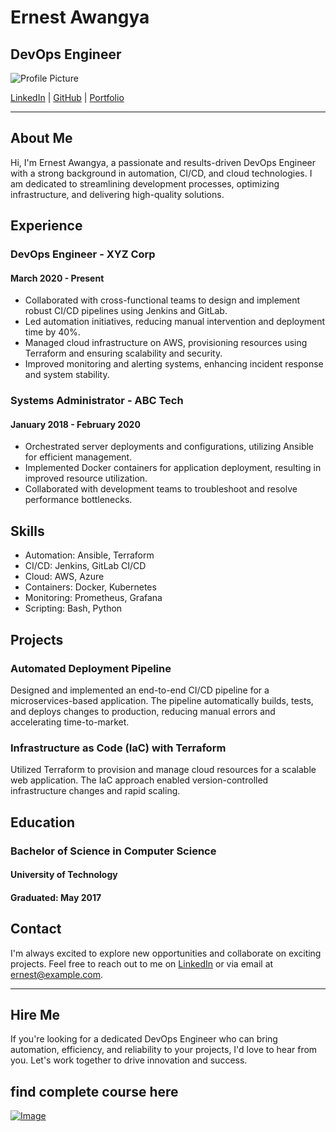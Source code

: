 # Ernest Awangya
## DevOps Engineer

![Profile Picture](profile_picture.jpg)

[LinkedIn](https://www.linkedin.com/in/ernest-awangya/) | [GitHub](https://github.com/ernestawangya) | [Portfolio](https://ernestawangya.dev)

---

## About Me

Hi, I'm Ernest Awangya, a passionate and results-driven DevOps Engineer with a strong background in automation, CI/CD, and cloud technologies. I am dedicated to streamlining development processes, optimizing infrastructure, and delivering high-quality solutions.

## Experience

### DevOps Engineer - XYZ Corp
#### March 2020 - Present

- Collaborated with cross-functional teams to design and implement robust CI/CD pipelines using Jenkins and GitLab.
- Led automation initiatives, reducing manual intervention and deployment time by 40%.
- Managed cloud infrastructure on AWS, provisioning resources using Terraform and ensuring scalability and security.
- Improved monitoring and alerting systems, enhancing incident response and system stability.

### Systems Administrator - ABC Tech
#### January 2018 - February 2020

- Orchestrated server deployments and configurations, utilizing Ansible for efficient management.
- Implemented Docker containers for application deployment, resulting in improved resource utilization.
- Collaborated with development teams to troubleshoot and resolve performance bottlenecks.

## Skills

- Automation: Ansible, Terraform
- CI/CD: Jenkins, GitLab CI/CD
- Cloud: AWS, Azure
- Containers: Docker, Kubernetes
- Monitoring: Prometheus, Grafana
- Scripting: Bash, Python

## Projects

### Automated Deployment Pipeline

Designed and implemented an end-to-end CI/CD pipeline for a microservices-based application. The pipeline automatically builds, tests, and deploys changes to production, reducing manual errors and accelerating time-to-market.

### Infrastructure as Code (IaC) with Terraform

Utilized Terraform to provision and manage cloud resources for a scalable web application. The IaC approach enabled version-controlled infrastructure changes and rapid scaling.

## Education

### Bachelor of Science in Computer Science
#### University of Technology
#### Graduated: May 2017

## Contact

I'm always excited to explore new opportunities and collaborate on exciting projects. Feel free to reach out to me on [LinkedIn](https://www.linkedin.com/in/ernest-awangya/) or via email at ernest@example.com.

---

## Hire Me

If you're looking for a dedicated DevOps Engineer who can bring automation, efficiency, and reliability to your projects, I'd love to hear from you. Let's work together to drive innovation and success.






















## find complete course here   

[![Image](https://github.com/yankils/Simple-DevOps-Project/blob/master/Devops_course.PNG "DevOps Project - CI/CD with Jenkins Ansible Docker Kubernetes ")](https://www.udemy.com/course/valaxy-devops/?referralCode=8147A5CF4C8C7D9E253F)
